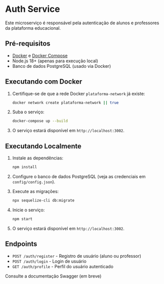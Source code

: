 # Auth Service

Este microserviço é responsável pela autenticação de alunos e professores da plataforma educacional.

## Pré-requisitos

- [Docker](https://www.docker.com/get-started) e [Docker Compose](https://docs.docker.com/compose/)
- Node.js 18+ (apenas para execução local)
- Banco de dados PostgreSQL (usado via Docker)

## Executando com Docker

1. Certifique-se de que a rede Docker `plataforma-network` já existe:
   ```sh
   docker network create plataforma-network || true
   ```

2. Suba o serviço:
   ```sh
   docker-compose up --build
   ```

3. O serviço estará disponível em `http://localhost:3002`.

## Executando Localmente

1. Instale as dependências:
   ```sh
   npm install
   ```

2. Configure o banco de dados PostgreSQL (veja as credenciais em `config/config.json`).

3. Execute as migrações:
   ```sh
   npx sequelize-cli db:migrate
   ```

4. Inicie o serviço:
   ```sh
   npm start
   ```

5. O serviço estará disponível em `http://localhost:3002`.

## Endpoints

- `POST /auth/register` - Registro de usuário (aluno ou professor)
- `POST /auth/login` - Login de usuário
- `GET /auth/profile` - Perfil do usuário autenticado

Consulte a documentação Swagger (em breve)